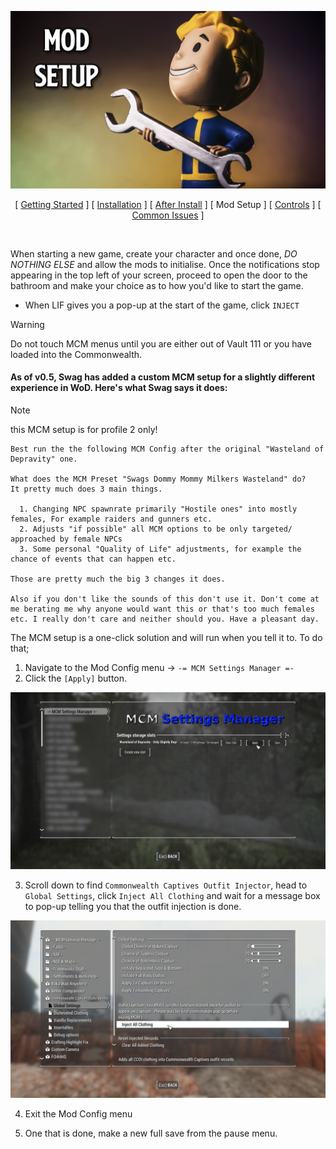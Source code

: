 ![Mod Setup](img/headers/ModSetup.png)

<p align="center">
[ <a href="https://github.com/iAmMe27/WoD/blob/readme-testing/README.md">Getting Started</a> ]
[ <a href="https://github.com/iAmMe27/WoD/blob/readme-testing/Installation.md">Installation</a> ]
[ <a href="https://github.com/iAmMe27/WoD/blob/readme-testing/PostInstall.md">After Install</a> ]
[ Mod Setup ]
[ <a href="https://github.com/iAmMe27/WoD/blob/readme-testing/Controls.md">Controls</a> ]
[ <a href="https://github.com/iAmMe27/WoD/blob/readme-testing/CommonIssues.md">Common Issues</a> ] 
</p>

&nbsp;

When starting a new game, create your character and once done, *DO NOTHING ELSE* and allow the mods to initialise. Once the notifications stop appearing in the top left of your screen, proceed to open the door to the bathroom and make your choice as to how you'd like to start the game. 
  
* When LIF gives you a pop-up at the start of the game, click `INJECT`
  
> [!WARNING]
> Do not touch MCM menus until you are either out of Vault 111 or you have loaded into the Commonwealth.

#### As of v0.5, Swag has added a custom MCM setup for a slightly different experience in WoD. Here's what Swag says it does:

> [!NOTE]
> this MCM setup is for profile 2 only!

```
Best run the the following MCM Config after the original "Wasteland of Depravity" one.

What does the MCM Preset "Swags Dommy Mommy Milkers Wasteland" do?
It pretty much does 3 main things.

  1. Changing NPC spawnrate primarily "Hostile ones" into mostly females, For example raiders and gunners etc.
  2. Adjusts "if possible" all MCM options to be only targeted/ approached by female NPCs
  3. Some personal "Quality of Life" adjustments, for example the chance of events that can happen etc.

Those are pretty much the big 3 changes it does.

Also if you don't like the sounds of this don't use it. Don't come at me berating me why anyone would want this or that's too much females etc. I really don't care and neither should you. Have a pleasant day.
```

The MCM setup is a one-click solution and will run when you tell it to. To do that;

1. Navigate to the Mod Config menu -> `-= MCM Settings Manager =-`
2. Click the `[Apply]` button.

![MCM](img/MCMSettings.jpg)

3. Scroll down to find `Commonwealth Captives Outfit Injector`, head to `Global Settings`, click `Inject All Clothing` and wait for a message box to pop-up telling you that the outfit injection is done.

![CCOI](img/CCOIMCM.jpg)

4. Exit the Mod Config menu

5. One that is done, make a new full save from the pause menu.